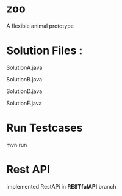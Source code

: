 # zoo
A flexible animal prototype 

# Solution Files : 
SolutionA.java

SolutionB.java

SolutionD.java

SolutionE.java



# Run Testcases

mvn run

# Rest API
implemented RestAPi in **RESTfulAPI** branch


